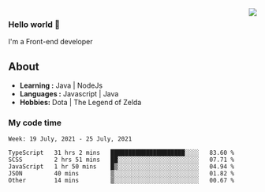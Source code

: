 <img align='right' src="https://github-readme-stats.vercel.app/api?username=jumodada&show_icons=true&theme=vue">

### Hello world 👋

I'm a Front-end developer 
    
## About
-  **Learning :** Java | NodeJs
-  **Languages :** Javascript | Java
-  **Hobbies:** Dota | The Legend of Zelda

### My code time

<!--START_SECTION:waka-->
```text
Week: 19 July, 2021 - 25 July, 2021

TypeScript   31 hrs 2 mins   █████████████████████░░░░   83.60 % 
SCSS         2 hrs 51 mins   ██░░░░░░░░░░░░░░░░░░░░░░░   07.71 % 
JavaScript   1 hr 50 mins    █▒░░░░░░░░░░░░░░░░░░░░░░░   04.94 % 
JSON         40 mins         ▒░░░░░░░░░░░░░░░░░░░░░░░░   01.82 % 
Other        14 mins         ▒░░░░░░░░░░░░░░░░░░░░░░░░   00.67 % 
```
<!--END_SECTION:waka-->
